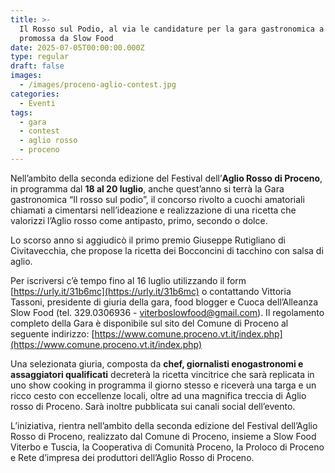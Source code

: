 ```yaml
---
title: >-
  Il Rosso sul Podio, al via le candidature per la gara gastronomica a Proceno
  promossa da Slow Food
date: 2025-07-05T00:00:00.000Z
type: regular
draft: false
images:
  - /images/proceno-aglio-contest.jpg
categories:
  - Eventi
tags:
  - gara
  - contest
  - aglio rosso
  - proceno
---
```


Nell’ambito della seconda edizione del Festival dell’**Aglio Rosso di Proceno**, in programma dal **18 al 20 luglio**, anche quest’anno si terrà la Gara gastronomica “Il rosso sul podio”, il concorso rivolto a cuochi amatoriali chiamati a cimentarsi nell’ideazione e realizzazione di una ricetta che valorizzi l’Aglio rosso come antipasto, primo, secondo o dolce.

Lo scorso anno si aggiudicò il primo premio Giuseppe Rutigliano di Civitavecchia, che propose la ricetta dei Bocconcini di tacchino con salsa di aglio.

Per iscriversi c’è tempo fino al 16 luglio utilizzando il form [https://urly.it/31b6mc](https://urly.it/31b6mc) o contattando Vittoria Tassoni, presidente di giuria della gara, food blogger e Cuoca dell’Alleanza Slow Food (tel. 329.0306936 - [viterboslowfood@gmail.com](mailto:viterboslowfood@gmail.com)). Il regolamento completo della Gara è disponibile sul sito del Comune di Proceno al seguente indirizzo: [https://www.comune.proceno.vt.it/index.php](https://www.comune.proceno.vt.it/index.php)

Una selezionata giuria, composta da **chef, giornalisti enogastronomi e assaggiatori qualificati** decreterà la ricetta vincitrice che sarà replicata in uno show cooking in programma il giorno stesso e riceverà una targa e un ricco cesto con eccellenze locali, oltre ad una magnifica treccia di Aglio rosso di Proceno. Sarà inoltre pubblicata sui canali social dell’evento.

L’iniziativa, rientra nell’ambito della seconda edizione del Festival dell’Aglio Rosso di Proceno, realizzato dal Comune di Proceno, insieme a Slow Food Viterbo e Tuscia, la Cooperativa di Comunità Proceno, la Proloco di Proceno e Rete d’impresa dei produttori dell’Aglio Rosso di Proceno.
